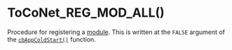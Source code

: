 # ToCoNet_REG_MOD_ALL()

Procedure for registering a [module](../../twelite-net-api-expl/mojru.md). This is written at the `FALSE` argument of the [`cbAppColdStart()`](../krubakku/cbappcoldstart.md) function.
